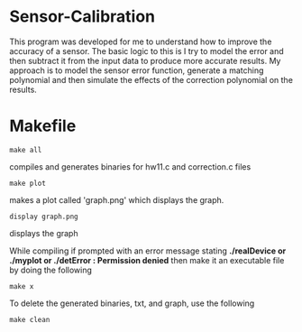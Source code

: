 # Sensor-Calibration
This program was developed for me to understand how to improve the accuracy of a sensor.
The basic logic to this is I try to model the error and then subtract it from the input data to produce more accurate results.
My approach is to model the sensor error function, generate a matching polynomial and then simulate the effects of the correction polynomial on the results.

# Makefile

```UNIX
make all 
```
compiles and generates binaries for hw11.c and correction.c files

```UNIX
make plot
```
makes a plot called 'graph.png' which displays the graph.

```UNIX
display graph.png
```
displays the graph

While compiling if prompted with an error message stating **./realDevice or ./myplot or ./detError : Permission denied** then make it an executable file by doing the following

```UNIX
make x 
```
To delete the generated binaries, txt, and graph, use the following

```UNIX
make clean
```
